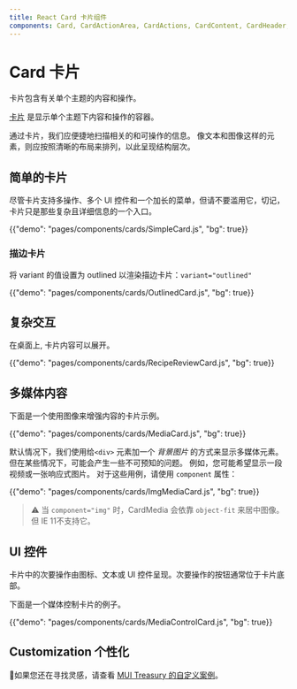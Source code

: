 ```yaml
---
title: React Card 卡片组件
components: Card, CardActionArea, CardActions, CardContent, CardHeader, CardMedia, Collapse, Paper
---
```


# Card 卡片

<p class="description">卡片包含有关单个主题的内容和操作。</p>

[卡片](https://material.io/design/components/cards.html) 是显示单个主题下内容和操作的容器。

通过卡片，我们应便捷地扫描相关的和可操作的信息。 像文本和图像这样的元素，则应按照清晰的布局来排列，以此呈现结构层次。

## 简单的卡片

尽管卡片支持多操作、多个 UI 控件和一个加长的菜单，但请不要滥用它，切记，卡片只是那些复杂且详细信息的一个入口。

{{"demo": "pages/components/cards/SimpleCard.js", "bg": true}}

### 描边卡片

将 variant 的值设置为 outlined 以渲染描边卡片：`variant="outlined"` 

{{"demo": "pages/components/cards/OutlinedCard.js", "bg": true}}

## 复杂交互

在桌面上, 卡片内容可以展开。

{{"demo": "pages/components/cards/RecipeReviewCard.js", "bg": true}}

## 多媒体内容

下面是一个使用图像来增强内容的卡片示例。

{{"demo": "pages/components/cards/MediaCard.js", "bg": true}}

默认情况下，我们使用给`<div>` 元素加一个 *背景图片* 的方式来显示多媒体元素。 但在某些情况下，可能会产生一些不可预知的问题。 例如，您可能希望显示一段视频或一张响应式图片。 对于这些用例，请使用 `component` 属性：

{{"demo": "pages/components/cards/ImgMediaCard.js", "bg": true}}

> ⚠️ 当 `component="img"` 时，CardMedia 会依靠 `object-fit` 来居中图像。 但 IE 11不支持它。

## UI 控件

卡片中的次要操作由图标、文本或 UI 控件呈现。次要操作的按钮通常位于卡片底部。

下面是一个媒体控制卡片的例子。

{{"demo": "pages/components/cards/MediaControlCard.js", "bg": true}}

## Customization 个性化

👑如果您还在寻找灵感，请查看 [MUI Treasury 的自定义案例](https://mui-treasury.com/components/card)。